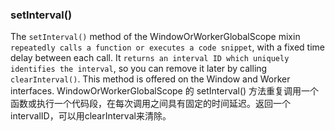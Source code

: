 ### setInterval()

The `setInterval()` method of the WindowOrWorkerGlobalScope mixin `repeatedly calls a function or executes a code snippet`, with a fixed time delay between each call. It `returns an interval ID which uniquely identifies the interval`, so you can remove it later by calling `clearInterval()`. This method is offered on the Window and Worker interfaces.
WindowOrWorkerGlobalScope 的 setInterval() 方法重复调用一个函数或执行一个代码段，在每次调用之间具有固定的时间延迟。返回一个 intervalID，可以用clearInterval来清除。


